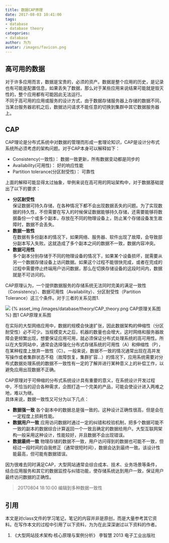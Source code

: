 ```yaml
---
title: 数据CAP原理
date: 2017-08-03 10:41:00
tags:
- database
- database theory
categories:
- database
author: 为为
avatar: /images/favicon.png
---
```

## 高可用的数据

   对于许多应用而言，数据是宝贵的，必须的资产。数据是整个应用的历史，是记录也有可能是配置信息，如果丢失了数据，那么对于某些应用来说结果可能就是毁灭性的，整个应用都有可能因此无法运行。  
   不同于高可用的应用或服务的设计方式，由于数据存储服务器上存储的数据不同，当某台服务器宕机之后，数据访问请求不能任意的切换到集群中其它数据服务器上。

## CAP

   CAP理论是分布式系统中对数据的管理而形成一套理论知识，CAP是设计分布式系统所必须考虑的架构问题。对于CAP本身可以解释如下：
   * Consistency(一致性)： 数据一致更新，所有数据变动都是同步的
   * Availability(可用性)： 好的响应性能
   * Partition tolerance(分区耐受性)： 可靠性

   上面的解释可能显得太过抽象，举例来说在高可用的网站架构中，对于数据基础提出了以下的要求：

   * __分区耐受性__  
   保证数据可持久存储，在各种情况下都不会出现数据丢失的问题。为了实现数据的持久性，不但需要在写入的时候保证数据能够持久存储，还需要能够将数据备份一个或多个副本，存放在不同的物理设备上，防止某个存储设备发生故障时，数据不会丢失。  
   * __数据一致性__  
   在数据有多份副本的情况下，如果网络、服务器、软件出现了故障，会导致部分副本写入失败。这就造成了多个副本之间的数据不一致，数据内容冲突。
   * __数据可用性__  
   多个副本分别存储于不同的物理设备的情况下，如果某个设备损坏，就需要从另一个数据存储设备上访问数据。如果这个过程不能很快完成，或者在完成的过程中需要停止终端用户访问数据，那么在切换存储设备的这段时间内，数据就是不可访问的。

   CAP原理认为，一个提供数据服务的存储系统无法同时完美的满足一致性（Consistency）、数据可用性（Availability）、分区耐受性（Partition Tolerance）这三个条件。对于三者的关系见图1.

   ![](/images/database/theory/CAP_theory.png)
   {% asset_img /images/database/theory/CAP_theory.png CAP原理关系图 %}
   图1 CAP原理关系图

   在实际的大型网络应用中，数据的规模会快速扩张，因此数据架构的伸缩性（分区耐受性）必不可少。当规模变大之后，机器的数量也会增大，这时网络和服务器故障会更频繁出现，想要保证应用可用，就必须保证分布式处理系统的高可用性。所以在大型网站中，通常会选择强化分布式存储系统的可用性（A）和伸缩性（P），在某种程度上放弃一致性（C）。一般来说，数据不一致的情况通常出现在高并发写操作或者集群状态不稳（故障恢复，集群扩容...）的情况下，应用系统需要对分布式数据处理系统的数据不一致性有一定的了解并进行某种意义上的补偿工作，以避免应用出现数据不正确。  

   CAP原理对于可伸缩的分布式系统设计具有重要的意义，在系统设计开发过程中，不恰当的迎合各种需求，企图打造一个完美的产品，可能会使设计进入两难之地，难以为继。  
   具体来说，数据一致性又可分为以下几点：
   * __数据强一致__
   各个副本中的数据总是强一致的。这种设计正确性很高，但是会在一定程度上损耗性能。
   * __数据用户一致__
   应用访问数据时通过一定的纠错和校验机制，把多个数据可能不一致的副本的数据综合计算返回一个一致且确定的数据给用户。大型互联网架构一般采用这种设计，性能较好，并且数据不会出现错误。
   * __数据最终一致__
   物理存储的数据不一致，用户访问得到的数据也可能不一致，但经过一段时间的自我修正（通常很短时间），数据会达到最终一致。该设计性能最高，但可能有数据错误。

   因为很难去同时满足CAP，大型网站通常会综合成本、技术、业务场景等条件，结合应用服务和其它的数据监控与纠错功能，使存储系统达到用户一致，保证用户最终访问数据的正确性。

   > 20170804 18:10:00 编辑到多种数据一致性

## 引用

本文是对class文件的学习笔记，笔记的内容并非是原创，而是大量参考其它资料。在写作本文的过程中引用了以下资料，为为在此深深谢过以下资料的作者。
1. 《大型网站技术架构·核心原理与案例分析》 李智慧 2013 电子工业出版社
